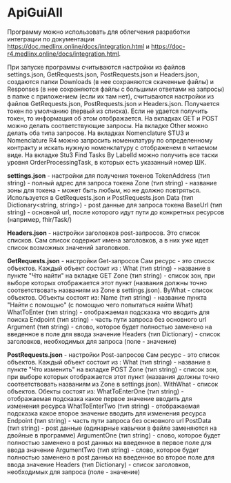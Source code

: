 # ApiGuiAll
Программу можно использовать для облегчения разработки интеграции по документации https://doc.medlinx.online/docs/integration.html и https://doc-r4.medlinx.online/docs/integration.html.

При запуске программы считываются настройки из файлов settings.json, GetRequests.json, PostRequests.json  и Headers.json, создаются папки Downloads (в нее сохраняются скаченные файлы) и Responses (в нее сохраняются файлы с большими ответами на запросы) в папке с приложением (если их там нет), считываются настройки из файлов GetRequests.json, PostRequests.json и Headers.json.
Получается токен по умолчанию (первый из списка). Если не удается получить токен, то информация об этом отображается.
На вкладках GET и POST можно делать соответствующие запросы. На вкладке Other можно делать оба типа запросов.
На вкладках Nomenclature STU3 и Nomenclature R4 можно запросить номенклатуру по определенному контракту и искать нужную номенклатуру с отображенем в читаемом виде.
На вкладке Stu3 Find Tasks By LabelId можно получить все таски уровня OrderProcessingTask, в которых есть указанный номер ШК.

<b>settings.json</b> - настройки для получения токенов
TokenAddress (тип string) - полный адрес для запроса токена
Zone (тип string) - название зоны для токена - может быть любым, но не должно повтряться. Используется в GetRequests.json и PostRequests.json
Data (тип Dictionary<string, string>) - post данные для запроса токена
BaseUrl (тип string) - основной url, после которого идут пути до конкретных ресурсов (например, fhir/Task/<guid>)

<b>Headers.json</b> - настройки заголовков post-запросов. Это список списков.
Сам список содержит имена заголовков, а в них уже идет список возможных значений заголовков.

<b>GetRequests.json</b> - настройки Get-запросов
Сам ресурс - это список объектов.
Каждый объект состоит из :
What (тип string) - название в пункте "Что найти" на вкладке GET
Zone (тип string) - список зон, при выборе которых отображается этот пункт (названия должны точно соответствовать названиям из Zone в settings.json).
ByWhat - список объектов. Объекты состоят из:
Name (тип string) - название пункта "Найти с помощью" (с помощью чего попытаться найти What)
WhatToEnter (тип string) - отображаемая подсказка что вводить для поиска
Endpoint (тип string) - часть пути запроса без основного url
Argument (тип string) - слово, которое будет полностью заменено на введенное в поле для ввода значение
Headers (тип Dictionary) - список заголовков, необходимых для запроса (поле - значение)

<b>PostRequests.json</b> - настройки Post-запросов
Сам ресурс - это список объектов.
Каждый объект состоит из :
What (тип string) - название в пункте "Что изменить" на вкладке POST
Zone (тип string) - список зон, при выборе которых отображается этот пункт (названия должны точно соответствовать названиям из Zone в settings.json).
WithWhat - список объектов. Обекты состоят из:
WhatToEnterOne (тип string) - отображаемая подсказка какое первое значение вводить для изменения ресурса
WhatToEnterTwo (тип string) - отображаемая подсказка какое второе значение вводить для изменения ресурса
Endpoint (тип string) - часть пути запроса без основного url
PostData (тип string) - post данные (одинарные кавычки в файле заменяются на двойные в программе)
ArgumentOne (тип string) - слово, которое будет полностью заменено в post данных на введенное в первое поле для ввода значение
ArgumentTwo (тип string) - слово, которое будет полностью заменено в post данных на введенное во второе поле для ввода значение
Headers (тип Dictionary) - список заголовков, необходимых для запроса (поле - значение)
